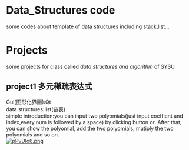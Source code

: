 # Data_Structures code
some codes about template of data structures including stack,list...  
# Projects  
some projects for class called *data structures and algorithm* of SYSU  
## project1 多元稀疏表达式  
Gui(图形化界面):Qt  
data structures:list(链表)  
simple introduction:you can input two polyomials(just input coeffient and index,every num is followed by a space) by clicking button or. After that, you can show the polyomial, add the two polyomials, mutiply the two polyomials and so on.  
[![pPvDlo6.png](https://z1.ax1x.com/2023/10/08/pPvDlo6.png)](https://imgse.com/i/pPvDlo6)


